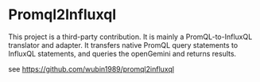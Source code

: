 # Promql2Influxql
This project is a third-party contribution. It is mainly a PromQL-to-InfluxQL translator and adapter. It transfers native PromQL query statements to InfluxQL statements, and queries the openGemini and returns results.

see https://github.com/wubin1989/promql2influxql

